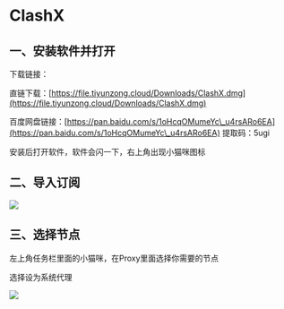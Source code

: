 # ClashX

## 一、安装软件并打开 <a href="#yi-an-zhuang-ruan-jian-bing-da-kai" id="yi-an-zhuang-ruan-jian-bing-da-kai"></a>

下载链接：

直链下载：[https://file.tiyunzong.cloud/Downloads/ClashX.dmg](https://file.tiyunzong.cloud/Downloads/ClashX.dmg)

百度网盘链接：[https://pan.baidu.com/s/1oHcqOMumeYc\_u4rsARo6EA](https://pan.baidu.com/s/1oHcqOMumeYc\_u4rsARo6EA) 提取码：5ugi

安装后打开软件，软件会闪一下，右上角出现小猫咪图标

## 二、导入订阅 <a href="#er-dao-ru-ding-yue" id="er-dao-ru-ding-yue"></a>

![](https://gblobscdn.gitbook.com/assets%2F-MZLH6c4OwkK2u-QUq7C%2F-MZWqmtnkMLzzVENhmCl%2F-MZWsfzZxuinXwb4KCLb%2FDingtalk\_20210430162503.jpg?alt=media\&token=36bf8543-4c08-4cdd-8fc9-a9f758f37605)

## 三、选择节点 <a href="#san-xuan-ze-jie-dian" id="san-xuan-ze-jie-dian"></a>

左上角任务栏里面的小猫咪，在Proxy里面选择你需要的节点

选择设为系统代理

![](https://gblobscdn.gitbook.com/assets%2F-MZLH6c4OwkK2u-QUq7C%2F-MZWzjQTLI91HO8nYpK1%2F-MZWzyBMwceFBW8axbuJ%2FDingtalk\_20210430165743.jpg?alt=media\&token=b911f4fc-6b3d-4105-96b9-f7f3d056c5b9)
